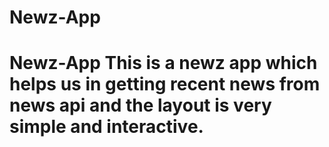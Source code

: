 # Newz-App
# Newz-App This is a newz app which helps us in getting recent news from news api and the layout is very simple and interactive.

